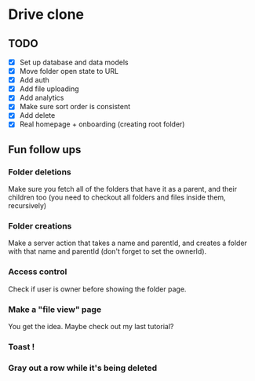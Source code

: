 # Drive clone

## TODO

- [x] Set up database and data models
- [x] Move folder open state to URL
- [x] Add auth
- [x] Add file uploading
- [x] Add analytics
- [x] Make sure sort order is consistent
- [x] Add delete
- [x] Real homepage + onboarding (creating root folder)

## Fun follow ups

### Folder deletions

Make sure you fetch all of the folders that have it as a parent, and their children too (you need to checkout all folders and files inside them, recursively)

### Folder creations

Make a server action that takes a name and parentId, and creates a folder with that name and parentId (don't forget to set the ownerId).

### Access control

Check if user is owner before showing the folder page.

### Make a "file view" page

You get the idea. Maybe check out my last tutorial?

### Toast !

### Gray out a row while it's being deleted
